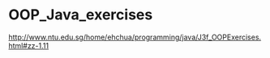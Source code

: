# OOP_Java_exercises

http://www.ntu.edu.sg/home/ehchua/programming/java/J3f_OOPExercises.html#zz-1.11

